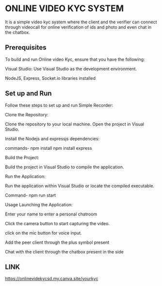 
# ONLINE VIDEO KYC SYSTEM

It is a simple video kyc system where the client and the verifier can connect through videocall for online verification of ids and photo and even chat in the chatbox.


## Prerequisites 


To build and run Online video Kyc, ensure that you have the following:

Visual Studio: Use Visual Studio as the development environment.

NodeJS, Express, Socket.io libraries installed
## Set up and Run

Follow these steps to set up and run Simple Recorder:

Clone the Repository:

Clone the repository to your local machine.
Open the project in Visual Studio.

Install the Nodejs and expressjs dependencies:

commands-   npm install 
            npm install express

Build the Project:

Build the project in Visual Studio to compile the application.

Run the Application:

Run the application within Visual Studio or locate the compiled executable.

Command- npm run start

Usage
Launching the Application:

Enter your name to enter a personal chatroom

Click the camera button to start capturing the video.

click on the mic button for voice input.

Add the peer client through the plus symbol present 

Chat with the client through the chatbox present in the side




## LINK 

https://onlinevidekycsd.my.canva.site/yourkyc





